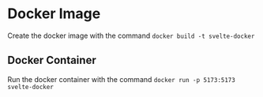 # Docker Image

Create the docker image with the command `docker build -t svelte-docker`

## Docker Container

Run the docker container with the command `docker run -p 5173:5173 svelte-docker`
